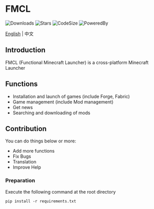 # FMCL

![Downloads](https://img.shields.io/github/downloads/1604042736/FMCL/total)
![Stars](https://img.shields.io/github/stars/1604042736/FMCL)
![CodeSize](https://img.shields.io/github/languages/code-size/1604042736/FMCL)
![PoweredBy](https://img.shields.io/badge/Powered%20By-YongjianWang-green.svg)

[English](README_en.md) | 中文

## Introduction

FMCL (Functional Minecraft Launcher) is a cross-platform Minecraft Launcher

## Functions

- Installation and launch of games (include Forge, Fabric)
- Game management (include Mod management)
- Get news
- Searching and downloading of mods

## Contribution

You can do things below or more:

- Add more functions
- Fix Bugs
- Translation
- Improve Help

### Preparation

Execute the following command at the root directory

```shell
pip install -r requirements.txt
```
